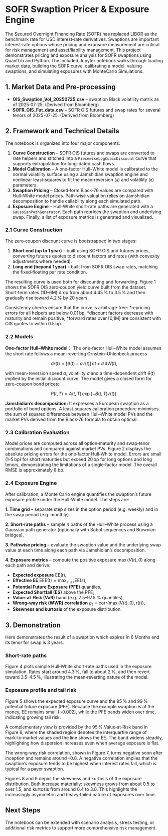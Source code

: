 # SOFR Swaption Pricer & Exposure Engine

The Secured Overnight Financing Rate (SOFR) has replaced LIBOR as the benchmark rate for USD interest‑rate derivatives. Swaptions are important interest‑rate options whose pricing and exposure measurement are critical for risk management and asset/liability management. This project demonstrates pricing and exposure analysis for SOFR swaptions using QuantLib and Python.  The included Jupyter notebook walks through loading market data, building the SOFR curve, calibrating a model, valuing swaptions, and simulating exposures with MonteCarlo Simulations.

## 1. Market Data and Pre‑processing

- **OIS_Swaption_Vol_20250725.csv** – swaption Black volatility matrix as of 2025‑07‑25. (Derived from Bloomberg)
- **SOFR_OIS_Fut_data.csv** – SOFR OIS futures and swap rates for several tenors of 2025-07-25. (Derived from Bloomberg)
 
## 2. Framework and Technical Details

The notebook is organized into four major components:

1. **Curve Construction** – SOFR OIS futures and swaps are converted to rate helpers and stitched into a `PiecewiseLogCubicDiscount` curve that supports extrapolation for long-dated cash flows.
2. **Model Calibration** – A one‑factor Hull–White model is calibrated to the normal volatility surface using a Jamshidian swaption engine and nonlinear least‑squares to fit the mean‑reversion (`a`) and volatility (`σ`) parameters.
3. **Swaption Pricing** – Closed‑form Black‑76 values are compared with Hull–White model prices.  Path‑wise valuation relies on Jamshidian decomposition to handle callability along each simulated path.
4. **Exposure Engine** – Hull‑White short‑rate paths are generated with a `GaussianPathGenerator`.  Each path reprices the swaption and underlying swap. Finally, a list of exposure metrics is generated and visualized.

### 2.1 Curve Construction 
The zero‑coupon discount curve is bootstrapped in two stages:

1. **Short end (up to 1 year)** – built using SOFR OIS and futures prices, converting futures quotes to discount factors and rates (with convexity adjustments where needed).
2. **Long end (beyond 1 year)** – built from SOFR OIS swap rates, matching the fixed‑floating par rate condition.

The resulting curve is used both for discounting and forwarding. Figure 1 shows the SOFR OIS zero‑coupon yield curve built from the dataset. Short‑term rates (1D–6M) drop from about 4.45 % to 3.5 % and then gradually rise toward 4.2 % by 20 years.

Consistency checks ensure that the curve is arbitrage‑free:
*repricing errors for all helpers are below 0.01 bp,
*discount factors decrease with maturity and remain positive,
*forward rates over [0,1M] are consistent with OIS quotes to within 0.5 bp.

### 2.2 Models

**One-factor Hull–White model：** The one-factor Hull–White model assumes the short rate follows a mean-reverting Ornstein–Uhlenbeck process

$$
\mathrm{d}r(t) = \bigl[\theta(t) - a\,r(t)\bigr]\,\mathrm{d}t + \sigma\,\mathrm{d}W(t),
$$

with mean-reversion speed $a$, volatility $\sigma$ and a time-dependent drift $\theta(t)$ implied by the initial discount curve. The model gives a closed form for zero-coupon bond prices:

$$
P(t,T) = A(t,T)\,\exp\{-B(t,T)\,r(t)\}.
$$

**Jamshidian’s decomposition:** It expresses a European swaption as a portfolio of bond options. A least‑squares calibration procedure minimises the sum of squared differences between Hull–White model PVs and the market PVs derived from the Black‑76 formula to obtain optimal.

### 2.3 Calibration Evaluation

Model prices are computed across all option‑maturity and swap‑tenor combinations and compared against market PVs. Figure 2 displays the absolute pricing errors for the one‑factor Hull‑White model. Errors are small (1–5 bp) for short maturities but exceed 20 bp for long options and long tenors, demonstrating the limitations of a single‑factor model. The overall RMSE is approximately 8 bp.

### 2.4 Exposure Engine

After calibration, a Monte Carlo engine quantifies the swaption’s future exposure profile under the Hull-White model. The steps are:

**1. Time grid** – separate step sizes in the option period (e.g. weekly) and in the swap period (e.g. monthly).

**2. Short-rate paths** – sample $n$ paths of the Hull–White process using a Gaussian path generator (optionally with Sobol sequences and Brownian bridges).

**3. Pathwise pricing** – evaluate the swaption value and the underlying swap value at each time along each path via Jamshidian’s decomposition.

**4. Exposure metrics** – compute the positive exposure $\max(V(t),0)$ along each path and derive:

- **Expected exposure** $\mathrm{EE}(t)$,
- **Effective EE** $\mathrm{EEE}(t) = \max_{s\le t} \mathrm{EE}(s)$,
- **Potential Future Exposure (PFE)** quantiles,
- **Expected Shortfall (ES)** above the PFE,
- **Value-at-Risk (VaR)** band (e.g. 2.5–97.5 % quantiles),
- **Wrong-way risk (WWR) correlation** $\rho_t = \mathrm{corr}(\max(V(t),0), r(t))$,
- **Skewness and kurtosis** of the exposure distribution.

## 3. Demonstration

Here demonstrates the result of a swaption which expires in 6 Months and its tenor for swap is 3 years.

### Short-rate paths

Figure 4 plots sample Hull‑White short‑rate paths used in the exposure simulation. Rates start around 4.3 %, fall to about 2 %, and then revert toward 3.5–4.5 %, illustrating the mean‑reverting nature of the model.

### Exposure profile and tail risk

Figure 5 shows the expected exposure curve and the 95 % and 99 % potential future exposure (PFE). Because the example swaption is at the money, EE remains small (~0.002), while the PFE bands widen over time, indicating growing tail risk.

A complementary view is provided by the 95 % Value‑at‑Risk band in Figure 6, where the shaded region denotes the interquartile range of mark‑to‑market values and the line shows the EE. The band widens steadily, highlighting how dispersion increases even when average exposure is flat.

The wrong‑way risk correlation, shown in Figure 7, turns negative soon after inception and remains around –0.8. A negative correlation implies that the swaption’s exposure tends to be highest when interest rates fall, which is typical for a payer swaption.

Figures 8 and 9 depict the skewness and kurtosis of the exposure distribution. Both increase materially: skewness grows from about 0.5 to over 1.5, and kurtosis from around 0.4 to 3.0. This highlights the increasingly asymmetric and heavy‑tailed nature of exposures over time.
  
## Next Steps

The notebook can be extended with scenario analysis, stress testing, or additional risk metrics to support more comprehensive risk management.
